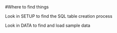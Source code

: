 #Where to find things

Look in SETUP to find the SQL table creation process

Look in DATA to find and load sample data
